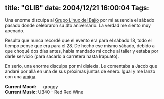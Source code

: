 title: "GLIB"
date: 2004/12/21 16:00:04
Tags: 
---
<p>Una enorme disculpa al <a href="http://www.glib.org.mx/">Grupo Linux del Bajío</a> por mi ausencia el sábado pasado donde celebraron su 4to aniversario. La verdad me siento muy apenado.</p>

<p>Resulta que nunca recordé que el evento era para el sábado 18, todo el tiempo pensé que era para el 28. De hecho ese mismo sábado, debido a que choqué dos días antes, había mandado mi coche al taller y estaba por darle servicio (para sacarlo a carretera hasta Irapuato).</p>

<p>En serio, una enorme disculpa por mi dislexia. Le comentaba a Jacob que andaré por allá en una de sus próximas juntas de enero. Igual y me lanzo con una <a href="http://skwinklaa.tripod.com/paralectoresimpacientes">amiga</a>.</p>

<p><strong>Current Mood:</strong> <img width="15" height="15" src="http://stat.livejournal.com/img/mood/growf/smileys/tired.gif"/> groggy<br/><strong>Current Music:</strong> UB40 - Red Red Wine</p>
